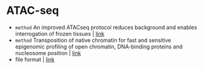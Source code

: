 # ATAC-seq
- `method` An improved ATACseq protocol reduces background and enables interrogation of frozen tissues | [link](https://www.nature.com/articles/nmeth.4396.pdf)
- `method` Transposition of native chromatin for fast and sensitive epigenomic profiling of open chromatin, DNA-binding proteins and nucleosome position | [link](https://www.nature.com/articles/nmeth.2688.pdf)
- file format | [link](http://genome.ucsc.edu/FAQ/FAQformat.html#format1)
